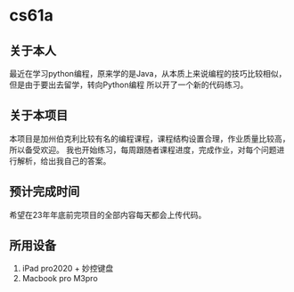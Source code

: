 # cs61a
## 关于本人
最近在学习python编程，原来学的是Java，从本质上来说编程的技巧比较相似，但是由于要出去留学，转向Python编程
所以开了一个新的代码练习。
## 关于本项目
本项目是加州伯克利比较有名的编程课程，课程结构设置合理，作业质量比较高，所以备受欢迎。  我也开始练习，每周跟随者课程进度，完成作业，对每个问题进行解析，给出我自己的答案。
## 预计完成时间
希望在23年年底前完项目的全部内容每天都会上传代码。
## 所用设备
1. iPad pro2020 + 妙控键盘
2. Macbook pro M3pro
